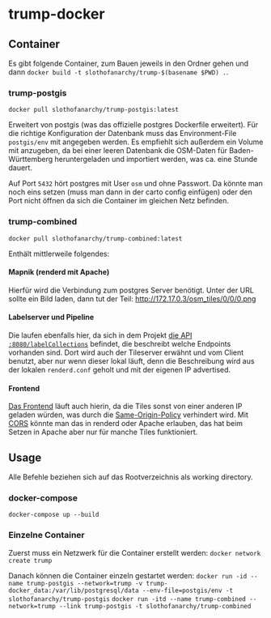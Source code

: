 # trump-docker

## Container
Es gibt folgende Container, zum Bauen jeweils in den Ordner gehen und dann `docker build -t slothofanarchy/trump-$(basename $PWD) .`.

### trump-postgis
`docker pull slothofanarchy/trump-postgis:latest`

Erweitert von postgis (was das offizielle postgres Dockerfile erweitert).
Für die richtige Konfiguration der Datenbank muss das Environment-File `postgis/env` mit angegeben werden.
Es empfiehlt sich außerdem ein Volume mit anzugeben, da bei einer leeren Datenbank die OSM-Daten für Baden-Württemberg heruntergeladen und importiert werden, was ca. eine Stunde dauert.

Auf Port `5432` hört postgres mit User `osm` und ohne Passwort.
Da könnte man noch eins setzen (muss man dann in der carto config einfügen) oder den Port nicht öffnen da sich die Container im gleichen Netz befinden.

### trump-combined
`docker pull slothofanarchy/trump-combined:latest`

Enthält mittlerweile folgendes:

#### Mapnik (renderd mit Apache)
Hierfür wird die Verbindung zum postgres Server benötigt.
Unter der URL sollte ein Bild laden, dann tut der Teil: http://172.17.0.3/osm_tiles/0/0/0.png

#### Labelserver und Pipeline
Die laufen ebenfalls hier, da sich in dem Projekt [die API `:8080/labelCollections`](http://172.17.0.3:8080/labelCollections) befindet, die beschreibt welche Endpoints vorhanden sind.
Dort wird auch der Tileserver erwähnt und vom Client benutzt, aber nur wenn dieser lokal läuft, denn die Beschreibung wird aus der lokalen `renderd.conf` geholt und mit der eigenen IP advertised.

#### Frontend
[Das Frontend](http://172.17.0.3) läuft auch hierin, da die Tiles sonst von einer anderen IP geladen würden, was durch die [Same-Origin-Policy](https://de.wikipedia.org/wiki/Same-Origin-Policy) verhindert wird.
Mit [CORS](https://de.wikipedia.org/wiki/Cross-Origin_Resource_Sharing) könnte man das in renderd oder Apache erlauben, das hat beim Setzen in Apache aber nur für manche Tiles funktioniert.

## Usage

Alle Befehle beziehen sich auf das Rootverzeichnis als working directory.

### docker-compose

`docker-compose up --build`

### Einzelne Container

Zuerst muss ein Netzwerk für die Container erstellt werden: `docker network create trump`

Danach können die Container einzeln gestartet werden:
`docker run -id --name trump-postgis --network=trump -v trump-docker_data:/var/lib/postgresql/data --env-file=postgis/env -t slothofanarchy/trump-postgis`
`docker run -itd --name trump-combined --network=trump --link trump-postgis -t slothofanarchy/trump-combined`
